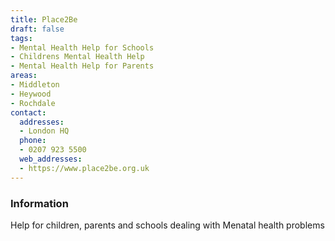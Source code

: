```yaml
---
title: Place2Be
draft: false
tags:
- Mental Health Help for Schools
- Childrens Mental Health Help
- Mental Health Help for Parents
areas:
- Middleton
- Heywood
- Rochdale
contact:
  addresses:
  - London HQ
  phone:
  - 0207 923 5500
  web_addresses:
  - https://www.place2be.org.uk
---
```


### Information
Help for children, parents and schools dealing with
Menatal health problems
